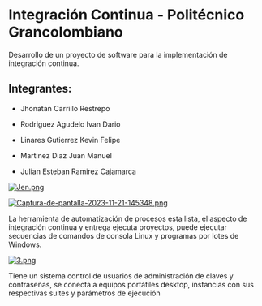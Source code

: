 # Integración Continua - Politécnico Grancolombiano
Desarrollo de un proyecto de software para la implementación de integración continua. 

## Integrantes:

- Jhonatan Carrillo Restrepo

- Rodriguez Agudelo Ivan Dario

- Linares Gutierrez Kevin Felipe

- Martinez Diaz Juan Manuel

- Julian Esteban Ramirez Cajamarca 


[![Jen.png](https://i.postimg.cc/9X9xD8bS/Jen.png)](https://postimg.cc/8s1d3bqB)

[![Captura-de-pantalla-2023-11-21-145348.png](https://i.postimg.cc/rsRCWpg0/Captura-de-pantalla-2023-11-21-145348.png)](https://postimg.cc/MfxQJqCq)

La herramienta de automatización de procesos esta lista, el aspecto de integración continua y entrega ejecuta proyectos, puede ejecutar secuencias de comandos de consola Linux y programas por lotes de Windows. 

[![3.png](https://i.postimg.cc/5NL9KMRw/3.png)](https://postimg.cc/0b5qrhxQ)

Tiene un sistema control de usuarios de administración de claves y contraseñas, se conecta a equipos portátiles desktop, instancias con sus respectivas suites y parámetros de ejecución

